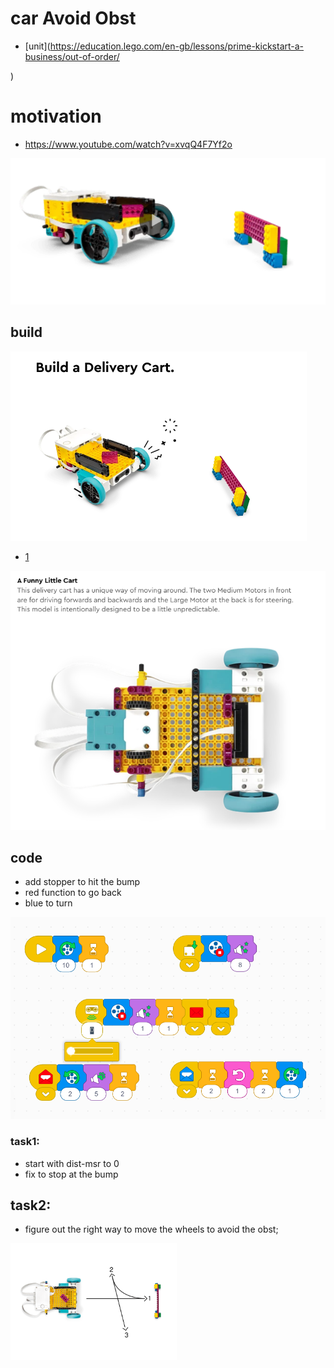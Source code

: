 # car Avoid Obst


* [unit](https://education.lego.com/en-gb/lessons/prime-kickstart-a-business/out-of-order/

)

# motivation 

* https://www.youtube.com/watch?v=xvqQ4F7Yf2o

![Alt text](image.png)

## build

![Alt text](image-2.png)

* [1](https://assets.education.lego.com/v3/assets/blt293eea581807678a/blt49da50c2bc43ea63/5ec9262c7976043edd42fb9f/out-of-order-bi-pdf-book1of1.pdf?locale=en-gb)

![Alt text](image-1.png)


## code

* add stopper to hit the bump
* red function to go back
* blue to turn



![Alt text](image-3.png)

### task1:
* start with dist-msr to 0 
* fix to stop at the bump

## task2:
* figure out the right way to move the wheels to avoid the obst;

![Alt text](image-4.png)